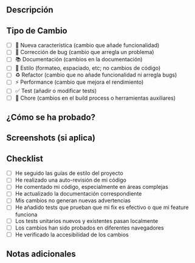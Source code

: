 ## Descripción
<!-- Describe los cambios que introduces en este PR -->

## Tipo de Cambio
<!-- Marca con una [x] las opciones que apliquen -->

- [ ] 🚀 Nueva característica (cambio que añade funcionalidad)
- [ ] 🐛 Corrección de bug (cambio que arregla un problema)
- [ ] 📚 Documentación (cambios en la documentación)
- [ ] 💅 Estilo (formateo, espaciado, etc; no cambios de código)
- [ ] ♻️ Refactor (cambio que no añade funcionalidad ni arregla bugs)
- [ ] ⚡ Performance (cambio que mejora el rendimiento)
- [ ] ✅ Test (añadir o modificar tests)
- [ ] 🔧 Chore (cambios en el build process o herramientas auxiliares)

## ¿Cómo se ha probado?
<!-- Describe las pruebas que has realizado -->

## Screenshots (si aplica)
<!-- Añade capturas de pantalla si los cambios son visuales -->

## Checklist
<!-- Marca con una [x] los items completados -->

- [ ] He seguido las guías de estilo del proyecto
- [ ] He realizado una auto-revisión de mi código
- [ ] He comentado mi código, especialmente en áreas complejas
- [ ] He actualizado la documentación correspondiente
- [ ] Mis cambios no generan nuevas advertencias
- [ ] He añadido tests que prueban que mi fix es efectivo o que mi feature funciona
- [ ] Los tests unitarios nuevos y existentes pasan localmente
- [ ] Los cambios han sido probados en diferentes navegadores
- [ ] He verificado la accesibilidad de los cambios

## Notas adicionales
<!-- Añade cualquier nota adicional aquí --> 